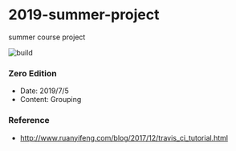 # 2019-summer-project
summer course project

![build](https://www.travis-ci.org/VamosC/2019-summer-project.svg?branch=master)


### Zero Edition

* Date: 2019/7/5
* Content: Grouping



### Reference

- http://www.ruanyifeng.com/blog/2017/12/travis_ci_tutorial.html
